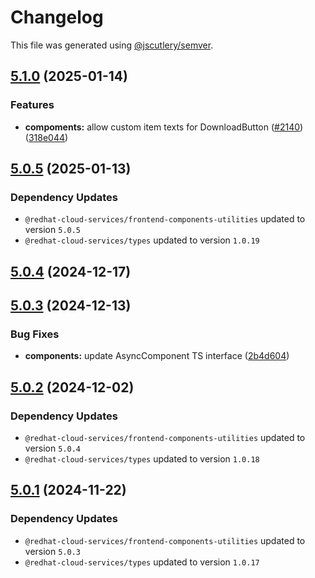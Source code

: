 # Changelog

This file was generated using [@jscutlery/semver](https://github.com/jscutlery/semver).

## [5.1.0](https://github.com/RedHatInsights/frontend-components/compare/@redhat-cloud-services/frontend-components-5.0.5...@redhat-cloud-services/frontend-components-5.1.0) (2025-01-14)


### Features

* **compoments:** allow custom item texts for DownloadButton ([#2140](https://github.com/RedHatInsights/frontend-components/issues/2140)) ([318e044](https://github.com/RedHatInsights/frontend-components/commit/318e044f35aaf7bd92110f7c61d2304a17ea7e03))

## [5.0.5](https://github.com/RedHatInsights/frontend-components/compare/@redhat-cloud-services/frontend-components-5.0.4...@redhat-cloud-services/frontend-components-5.0.5) (2025-01-13)

### Dependency Updates

* `@redhat-cloud-services/frontend-components-utilities` updated to version `5.0.5`
* `@redhat-cloud-services/types` updated to version `1.0.19`
## [5.0.4](https://github.com/RedHatInsights/frontend-components/compare/@redhat-cloud-services/frontend-components-5.0.3...@redhat-cloud-services/frontend-components-5.0.4) (2024-12-17)

## [5.0.3](https://github.com/RedHatInsights/frontend-components/compare/@redhat-cloud-services/frontend-components-5.0.2...@redhat-cloud-services/frontend-components-5.0.3) (2024-12-13)


### Bug Fixes

* **components:** update AsyncComponent TS interface ([2b4d604](https://github.com/RedHatInsights/frontend-components/commit/2b4d60486c189c33dd79893e0d1626b84d19db78))

## [5.0.2](https://github.com/RedHatInsights/frontend-components/compare/@redhat-cloud-services/frontend-components-5.0.1...@redhat-cloud-services/frontend-components-5.0.2) (2024-12-02)

### Dependency Updates

* `@redhat-cloud-services/frontend-components-utilities` updated to version `5.0.4`
* `@redhat-cloud-services/types` updated to version `1.0.18`
## [5.0.1](https://github.com/RedHatInsights/frontend-components/compare/@redhat-cloud-services/frontend-components-5.0.0...@redhat-cloud-services/frontend-components-5.0.1) (2024-11-22)

### Dependency Updates

* `@redhat-cloud-services/frontend-components-utilities` updated to version `5.0.3`
* `@redhat-cloud-services/types` updated to version `1.0.17`
